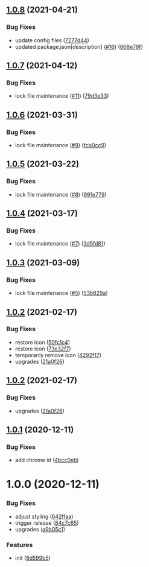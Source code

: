 ## [1.0.8](https://github.com/dword-design/feedbutler-web-extension/compare/v1.0.7...v1.0.8) (2021-04-21)


### Bug Fixes

* update config files ([7277d44](https://github.com/dword-design/feedbutler-web-extension/commit/7277d440394058f56c5c0ea6e285509a7a04bf94))
* updated package.json[description] ([#16](https://github.com/dword-design/feedbutler-web-extension/issues/16)) ([868e79f](https://github.com/dword-design/feedbutler-web-extension/commit/868e79fda0dc3935964c8cc12129b7f20460b9f6))

## [1.0.7](https://github.com/dword-design/feedbutler-web-extension/compare/v1.0.6...v1.0.7) (2021-04-12)


### Bug Fixes

* lock file maintenance ([#11](https://github.com/dword-design/feedbutler-web-extension/issues/11)) ([79d3e33](https://github.com/dword-design/feedbutler-web-extension/commit/79d3e33cef09f61d3457f8ae697ae9999facd669))

## [1.0.6](https://github.com/dword-design/feedbutler-web-extension/compare/v1.0.5...v1.0.6) (2021-03-31)


### Bug Fixes

* lock file maintenance ([#9](https://github.com/dword-design/feedbutler-web-extension/issues/9)) ([fcb0cc9](https://github.com/dword-design/feedbutler-web-extension/commit/fcb0cc94245eb4c42b3289d86dfc236ace9ada6d))

## [1.0.5](https://github.com/dword-design/feedbutler-web-extension/compare/v1.0.4...v1.0.5) (2021-03-22)


### Bug Fixes

* lock file maintenance ([#8](https://github.com/dword-design/feedbutler-web-extension/issues/8)) ([991e779](https://github.com/dword-design/feedbutler-web-extension/commit/991e779091b0c463124ca95e69a1b2a79c230253))

## [1.0.4](https://github.com/dword-design/feedbutler-web-extension/compare/v1.0.3...v1.0.4) (2021-03-17)


### Bug Fixes

* lock file maintenance ([#7](https://github.com/dword-design/feedbutler-web-extension/issues/7)) ([3d5fd81](https://github.com/dword-design/feedbutler-web-extension/commit/3d5fd81dcad3a96b502394f1898315a928ac75a9))

## [1.0.3](https://github.com/dword-design/feedbutler-web-extension/compare/v1.0.2...v1.0.3) (2021-03-09)


### Bug Fixes

* lock file maintenance ([#5](https://github.com/dword-design/feedbutler-web-extension/issues/5)) ([53b829a](https://github.com/dword-design/feedbutler-web-extension/commit/53b829abcfe3c84185540f21b34338ec8f977c87))

## [1.0.2](https://github.com/dword-design/feedbutler-web-extension/compare/v1.0.1...v1.0.2) (2021-02-17)


### Bug Fixes

* restore icon ([50fc1c4](https://github.com/dword-design/feedbutler-web-extension/commit/50fc1c4a3de4c5be76015011948a024d4515ffec))
* restore icon ([73e32f7](https://github.com/dword-design/feedbutler-web-extension/commit/73e32f70b1ccab3766f66a3c539cf00c721ced56))
* temporarily remove icon ([4292f17](https://github.com/dword-design/feedbutler-web-extension/commit/4292f17d8724ec9217c3c47d6ead3518c7a003e3))
* upgrades ([21a0f26](https://github.com/dword-design/feedbutler-web-extension/commit/21a0f26db435eba18058b4cbdbe0c6306df1843c))

## [1.0.2](https://github.com/dword-design/feedbutler-web-extension/compare/v1.0.1...v1.0.2) (2021-02-17)


### Bug Fixes

* upgrades ([21a0f26](https://github.com/dword-design/feedbutler-web-extension/commit/21a0f26db435eba18058b4cbdbe0c6306df1843c))

## [1.0.1](https://github.com/dword-design/feedbutler-web-extension/compare/v1.0.0...v1.0.1) (2020-12-11)


### Bug Fixes

* add chrome id ([4bcc0eb](https://github.com/dword-design/feedbutler-web-extension/commit/4bcc0ebe5705bc70e255444586b45adc91e73801))

# 1.0.0 (2020-12-11)


### Bug Fixes

* adjust styling ([642ffaa](https://github.com/dword-design/feedbutler-web-extension/commit/642ffaac11238c0284f527eb1f1d4385821fe70c))
* trigger release ([84c7c65](https://github.com/dword-design/feedbutler-web-extension/commit/84c7c65fa6dcfa129c9a0f82897cfe9ea5a0f802))
* upgrades ([a9b05c1](https://github.com/dword-design/feedbutler-web-extension/commit/a9b05c1334c524eb971110030238eec16d97fbbc))


### Features

* init ([6d599b5](https://github.com/dword-design/feedbutler-web-extension/commit/6d599b5f2c4d62009087cdbb100d5e8f5abf8bd3))
